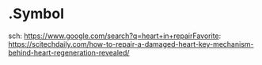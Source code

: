 # .Symbol
sch: https://www.google.com/search?q=heart+in+repairFavorite: https://scitechdaily.com/how-to-repair-a-damaged-heart-key-mechanism-behind-heart-regeneration-revealed/
